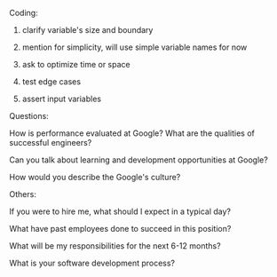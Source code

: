 Coding:

1) clarify variable's size and boundary

2) mention for simplicity, will use simple variable names for now

3) ask to optimize time or space

4) test edge cases

5) assert input variables


Questions:

How is performance evaluated at Google? What are the qualities of successful engineers?

Can you talk about learning and development opportunities at Google?

How would you describe the Google's culture?


Others:

If you were to hire me, what should I expect in a typical day?

What have past employees done to succeed in this position?

What will be my responsibilities for the next 6-12 months?

What is your software development process?
